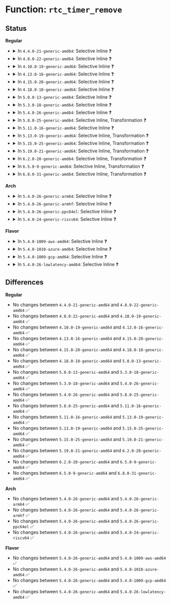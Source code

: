 # Function: <code>rtc_timer_remove</code>

## Status
<b>Regular</b>
<ul>
<li>
<details>
<summary>In <code>4.4.0-21-generic-amd64</code>: Selective Inline ❓</summary>

```c
void rtc_timer_remove(struct rtc_device * rtc, struct rtc_timer * timer)
```

```json
{
  "name": "rtc_timer_remove",
  "collision_type": "Unique Static",
  "inline_type": "Selective",
  "funcs": [
    {
      "addr": 18446744071585612928,
      "name": "rtc_timer_remove",
      "external": false,
      "loc": "drivers/rtc/interface.c:805",
      "file": "drivers/rtc/interface.c",
      "inline": "not declared, inlined",
      "caller_inline": [],
      "caller_func": [
        "drivers/rtc/interface.c:rtc_alarm_irq_enable",
        "drivers/rtc/interface.c:rtc_update_irq_enable",
        "drivers/rtc/interface.c:rtc_timer_start",
        "drivers/rtc/interface.c:rtc_timer_cancel"
      ]
    }
  ],
  "symbols": [
    {
      "addr": 18446744071585612928,
      "name": "rtc_timer_remove",
      "section": ".text",
      "bind": "STB_LOCAL",
      "size": 292
    }
  ]
}
```
</details>
</li>
<li>
<details>
<summary>In <code>4.8.0-22-generic-amd64</code>: Selective Inline ❓</summary>

```c
void rtc_timer_remove(struct rtc_device * rtc, struct rtc_timer * timer)
```

```json
{
  "name": "rtc_timer_remove",
  "collision_type": "Unique Static",
  "inline_type": "Selective",
  "funcs": [
    {
      "addr": 18446744071586008112,
      "name": "rtc_timer_remove",
      "external": false,
      "loc": "drivers/rtc/interface.c:813",
      "file": "drivers/rtc/interface.c",
      "inline": "not declared, inlined",
      "caller_inline": [],
      "caller_func": [
        "drivers/rtc/interface.c:rtc_timer_cancel",
        "drivers/rtc/interface.c:rtc_timer_start",
        "drivers/rtc/interface.c:rtc_update_irq_enable",
        "drivers/rtc/interface.c:rtc_alarm_irq_enable"
      ]
    }
  ],
  "symbols": [
    {
      "addr": 18446744071586008112,
      "name": "rtc_timer_remove",
      "section": ".text",
      "bind": "STB_LOCAL",
      "size": 292
    }
  ]
}
```
</details>
</li>
<li>
<details>
<summary>In <code>4.10.0-19-generic-amd64</code>: Selective Inline ❓</summary>

```c
void rtc_timer_remove(struct rtc_device * rtc, struct rtc_timer * timer)
```

```json
{
  "name": "rtc_timer_remove",
  "collision_type": "Unique Static",
  "inline_type": "Selective",
  "funcs": [
    {
      "addr": 18446744071586203920,
      "name": "rtc_timer_remove",
      "external": false,
      "loc": "drivers/rtc/interface.c:813",
      "file": "drivers/rtc/interface.c",
      "inline": "not declared, inlined",
      "caller_inline": [],
      "caller_func": [
        "drivers/rtc/interface.c:rtc_timer_cancel",
        "drivers/rtc/interface.c:rtc_timer_start",
        "drivers/rtc/interface.c:rtc_update_irq_enable",
        "drivers/rtc/interface.c:rtc_alarm_irq_enable"
      ]
    }
  ],
  "symbols": [
    {
      "addr": 18446744071586203920,
      "name": "rtc_timer_remove",
      "section": ".text",
      "bind": "STB_LOCAL",
      "size": 292
    }
  ]
}
```
</details>
</li>
<li>
<details>
<summary>In <code>4.13.0-16-generic-amd64</code>: Selective Inline ❓</summary>

```c
void rtc_timer_remove(struct rtc_device * rtc, struct rtc_timer * timer)
```

```json
{
  "name": "rtc_timer_remove",
  "collision_type": "Unique Static",
  "inline_type": "Selective",
  "funcs": [
    {
      "addr": 18446744071586292656,
      "name": "rtc_timer_remove",
      "external": false,
      "loc": "drivers/rtc/interface.c:820",
      "file": "drivers/rtc/interface.c",
      "inline": "not declared, inlined",
      "caller_inline": [],
      "caller_func": [
        "drivers/rtc/interface.c:rtc_timer_cancel",
        "drivers/rtc/interface.c:rtc_timer_start",
        "drivers/rtc/interface.c:rtc_update_irq_enable",
        "drivers/rtc/interface.c:rtc_alarm_irq_enable"
      ]
    }
  ],
  "symbols": [
    {
      "addr": 18446744071586292656,
      "name": "rtc_timer_remove",
      "section": ".text",
      "bind": "STB_LOCAL",
      "size": 310
    }
  ]
}
```
</details>
</li>
<li>
<details>
<summary>In <code>4.15.0-20-generic-amd64</code>: Selective Inline ❓</summary>

```c
void rtc_timer_remove(struct rtc_device * rtc, struct rtc_timer * timer)
```

```json
{
  "name": "rtc_timer_remove",
  "collision_type": "Unique Static",
  "inline_type": "Selective",
  "funcs": [
    {
      "addr": 18446744071586756176,
      "name": "rtc_timer_remove",
      "external": false,
      "loc": "drivers/rtc/interface.c:820",
      "file": "drivers/rtc/interface.c",
      "inline": "not declared, inlined",
      "caller_inline": [],
      "caller_func": [
        "drivers/rtc/interface.c:rtc_timer_cancel",
        "drivers/rtc/interface.c:rtc_timer_start",
        "drivers/rtc/interface.c:rtc_update_irq_enable",
        "drivers/rtc/interface.c:rtc_alarm_irq_enable"
      ]
    }
  ],
  "symbols": [
    {
      "addr": 18446744071586756176,
      "name": "rtc_timer_remove",
      "section": ".text",
      "bind": "STB_LOCAL",
      "size": 313
    }
  ]
}
```
</details>
</li>
<li>
<details>
<summary>In <code>4.18.0-10-generic-amd64</code>: Selective Inline ❓</summary>

```c
void rtc_timer_remove(struct rtc_device * rtc, struct rtc_timer * timer)
```

```json
{
  "name": "rtc_timer_remove",
  "collision_type": "Unique Static",
  "inline_type": "Selective",
  "funcs": [
    {
      "addr": 18446744071587026096,
      "name": "rtc_timer_remove",
      "external": false,
      "loc": "drivers/rtc/interface.c:925",
      "file": "drivers/rtc/interface.c",
      "inline": "not declared, inlined",
      "caller_inline": [],
      "caller_func": [
        "drivers/rtc/interface.c:rtc_timer_cancel",
        "drivers/rtc/interface.c:rtc_timer_start",
        "drivers/rtc/interface.c:rtc_update_irq_enable",
        "drivers/rtc/interface.c:rtc_alarm_irq_enable"
      ]
    }
  ],
  "symbols": [
    {
      "addr": 18446744071587026096,
      "name": "rtc_timer_remove",
      "section": ".text",
      "bind": "STB_LOCAL",
      "size": 359
    }
  ]
}
```
</details>
</li>
<li>
<details>
<summary>In <code>5.0.0-13-generic-amd64</code>: Selective Inline ❓</summary>

```c
void rtc_timer_remove(struct rtc_device * rtc, struct rtc_timer * timer)
```

```json
{
  "name": "rtc_timer_remove",
  "collision_type": "Unique Static",
  "inline_type": "Selective",
  "funcs": [
    {
      "addr": 18446744071587186992,
      "name": "rtc_timer_remove",
      "external": false,
      "loc": "drivers/rtc/interface.c:851",
      "file": "drivers/rtc/interface.c",
      "inline": "not declared, inlined",
      "caller_inline": [],
      "caller_func": [
        "drivers/rtc/interface.c:rtc_timer_cancel",
        "drivers/rtc/interface.c:rtc_timer_start",
        "drivers/rtc/interface.c:rtc_update_irq_enable",
        "drivers/rtc/interface.c:rtc_alarm_irq_enable"
      ]
    }
  ],
  "symbols": [
    {
      "addr": 18446744071587186992,
      "name": "rtc_timer_remove",
      "section": ".text",
      "bind": "STB_LOCAL",
      "size": 348
    }
  ]
}
```
</details>
</li>
<li>
<details>
<summary>In <code>5.3.0-18-generic-amd64</code>: Selective Inline ❓</summary>

```c
void rtc_timer_remove(struct rtc_device * rtc, struct rtc_timer * timer)
```

```json
{
  "name": "rtc_timer_remove",
  "collision_type": "Unique Static",
  "inline_type": "Selective",
  "funcs": [
    {
      "addr": 18446744071587453280,
      "name": "rtc_timer_remove",
      "external": false,
      "loc": "drivers/rtc/interface.c:843",
      "file": "drivers/rtc/interface.c",
      "inline": "not declared, inlined",
      "caller_inline": [],
      "caller_func": [
        "drivers/rtc/interface.c:rtc_timer_cancel",
        "drivers/rtc/interface.c:rtc_timer_start",
        "drivers/rtc/interface.c:rtc_update_irq_enable",
        "drivers/rtc/interface.c:rtc_alarm_irq_enable"
      ]
    }
  ],
  "symbols": [
    {
      "addr": 18446744071587453280,
      "name": "rtc_timer_remove",
      "section": ".text",
      "bind": "STB_LOCAL",
      "size": 351
    }
  ]
}
```
</details>
</li>
<li>
<details>
<summary>In <code>5.4.0-26-generic-amd64</code>: Selective Inline ❓</summary>

```c
void rtc_timer_remove(struct rtc_device * rtc, struct rtc_timer * timer)
```

```json
{
  "name": "rtc_timer_remove",
  "collision_type": "Unique Static",
  "inline_type": "Selective",
  "funcs": [
    {
      "addr": 18446744071587655984,
      "name": "rtc_timer_remove",
      "external": false,
      "loc": "drivers/rtc/interface.c:851",
      "file": "drivers/rtc/interface.c",
      "inline": "not declared, inlined",
      "caller_inline": [],
      "caller_func": [
        "drivers/rtc/interface.c:rtc_timer_cancel",
        "drivers/rtc/interface.c:rtc_timer_start",
        "drivers/rtc/interface.c:rtc_update_irq_enable",
        "drivers/rtc/interface.c:rtc_alarm_irq_enable"
      ]
    }
  ],
  "symbols": [
    {
      "addr": 18446744071587655984,
      "name": "rtc_timer_remove",
      "section": ".text",
      "bind": "STB_LOCAL",
      "size": 351
    }
  ]
}
```
</details>
</li>
<li>
<details>
<summary>In <code>5.8.0-25-generic-amd64</code>: Selective Inline, Transformation ❓</summary>

```c
void rtc_timer_remove(struct rtc_device * rtc, struct rtc_timer * timer)
```

```json
{
  "name": "rtc_timer_remove",
  "collision_type": "Unique Static",
  "inline_type": "Selective",
  "funcs": [
    {
      "addr": 18446744071588527569,
      "name": "rtc_timer_remove",
      "external": false,
      "loc": "drivers/rtc/interface.c:865",
      "file": "drivers/rtc/interface.c",
      "inline": "not declared, inlined",
      "caller_inline": [
        "drivers/rtc/interface.c:rtc_timer_cancel",
        "drivers/rtc/interface.c:rtc_timer_start"
      ],
      "caller_func": [
        "drivers/rtc/interface.c:rtc_timer_cancel",
        "drivers/rtc/interface.c:rtc_timer_start",
        "drivers/rtc/interface.c:rtc_alarm_irq_enable",
        "drivers/rtc/interface.c:rtc_set_alarm"
      ]
    }
  ],
  "symbols": [
    {
      "addr": 18446744071588520944,
      "name": "rtc_timer_remove.part.0",
      "section": ".text",
      "bind": "STB_LOCAL",
      "size": 209
    },
    {
      "addr": 18446744071588521168,
      "name": "rtc_timer_remove",
      "section": ".text",
      "bind": "STB_LOCAL",
      "size": 155
    }
  ]
}
```
</details>
</li>
<li>
<details>
<summary>In <code>5.11.0-16-generic-amd64</code>: Selective Inline ❓</summary>

```c
void rtc_timer_remove(struct rtc_device * rtc, struct rtc_timer * timer)
```

```json
{
  "name": "rtc_timer_remove",
  "collision_type": "Unique Static",
  "inline_type": "Selective",
  "funcs": [
    {
      "addr": 18446744071588546592,
      "name": "rtc_timer_remove",
      "external": false,
      "loc": "drivers/rtc/interface.c:865",
      "file": "drivers/rtc/interface.c",
      "inline": "not declared, inlined",
      "caller_inline": [],
      "caller_func": [
        "drivers/rtc/interface.c:rtc_timer_cancel",
        "drivers/rtc/interface.c:rtc_timer_start",
        "drivers/rtc/interface.c:rtc_alarm_irq_enable",
        "drivers/rtc/interface.c:rtc_set_alarm"
      ]
    }
  ],
  "symbols": [
    {
      "addr": 18446744071588546592,
      "name": "rtc_timer_remove",
      "section": ".text",
      "bind": "STB_LOCAL",
      "size": 330
    }
  ]
}
```
</details>
</li>
<li>
<details>
<summary>In <code>5.13.0-19-generic-amd64</code>: Selective Inline, Transformation ❓</summary>

```c
void rtc_timer_remove(struct rtc_device * rtc, struct rtc_timer * timer)
```

```json
{
  "name": "rtc_timer_remove",
  "collision_type": "Unique Static",
  "inline_type": "Selective",
  "funcs": [
    {
      "addr": 18446744071588435997,
      "name": "rtc_timer_remove",
      "external": false,
      "loc": "drivers/rtc/interface.c:851",
      "file": "drivers/rtc/interface.c",
      "inline": "not declared, inlined",
      "caller_inline": [
        "drivers/rtc/interface.c:rtc_timer_cancel",
        "drivers/rtc/interface.c:rtc_timer_start"
      ],
      "caller_func": [
        "drivers/rtc/interface.c:rtc_timer_cancel",
        "drivers/rtc/interface.c:rtc_timer_start",
        "drivers/rtc/interface.c:rtc_update_irq_enable",
        "drivers/rtc/interface.c:rtc_alarm_irq_enable",
        "drivers/rtc/interface.c:rtc_set_alarm"
      ]
    }
  ],
  "symbols": [
    {
      "addr": 18446744071588429216,
      "name": "rtc_timer_remove.part.0",
      "section": ".text",
      "bind": "STB_LOCAL",
      "size": 201
    },
    {
      "addr": 18446744071588430544,
      "name": "rtc_timer_remove",
      "section": ".text",
      "bind": "STB_LOCAL",
      "size": 130
    }
  ]
}
```
</details>
</li>
<li>
<details>
<summary>In <code>5.15.0-25-generic-amd64</code>: Selective Inline, Transformation ❓</summary>

```c
void rtc_timer_remove(struct rtc_device * rtc, struct rtc_timer * timer)
```

```json
{
  "name": "rtc_timer_remove",
  "collision_type": "Unique Static",
  "inline_type": "Selective",
  "funcs": [
    {
      "addr": 18446744071589103501,
      "name": "rtc_timer_remove",
      "external": false,
      "loc": "drivers/rtc/interface.c:851",
      "file": "drivers/rtc/interface.c",
      "inline": "not declared, inlined",
      "caller_inline": [
        "drivers/rtc/interface.c:rtc_timer_cancel",
        "drivers/rtc/interface.c:rtc_timer_start"
      ],
      "caller_func": [
        "drivers/rtc/interface.c:rtc_timer_cancel",
        "drivers/rtc/interface.c:rtc_timer_start",
        "drivers/rtc/interface.c:rtc_update_irq_enable",
        "drivers/rtc/interface.c:rtc_alarm_irq_enable",
        "drivers/rtc/interface.c:rtc_set_alarm"
      ]
    }
  ],
  "symbols": [
    {
      "addr": 18446744071589096912,
      "name": "rtc_timer_remove.part.0",
      "section": ".text",
      "bind": "STB_LOCAL",
      "size": 201
    },
    {
      "addr": 18446744071589098240,
      "name": "rtc_timer_remove",
      "section": ".text",
      "bind": "STB_LOCAL",
      "size": 127
    }
  ]
}
```
</details>
</li>
<li>
<details>
<summary>In <code>5.19.0-21-generic-amd64</code>: Selective Inline, Transformation ❓</summary>

```c
void rtc_timer_remove(struct rtc_device * rtc, struct rtc_timer * timer)
```

```json
{
  "name": "rtc_timer_remove",
  "collision_type": "Unique Static",
  "inline_type": "Selective",
  "funcs": [
    {
      "addr": 18446744071590549207,
      "name": "rtc_timer_remove",
      "external": false,
      "loc": "drivers/rtc/interface.c:865",
      "file": "drivers/rtc/interface.c",
      "inline": "not declared, inlined",
      "caller_inline": [
        "drivers/rtc/interface.c:rtc_timer_cancel",
        "drivers/rtc/interface.c:rtc_timer_start"
      ],
      "caller_func": [
        "drivers/rtc/interface.c:rtc_timer_cancel",
        "drivers/rtc/interface.c:rtc_timer_start",
        "drivers/rtc/interface.c:rtc_update_irq_enable",
        "drivers/rtc/interface.c:rtc_alarm_irq_enable"
      ]
    }
  ],
  "symbols": [
    {
      "addr": 18446744071590543184,
      "name": "rtc_timer_remove.part.0",
      "section": ".text",
      "bind": "STB_LOCAL",
      "size": 257
    },
    {
      "addr": 18446744071590543456,
      "name": "rtc_timer_remove",
      "section": ".text",
      "bind": "STB_LOCAL",
      "size": 158
    }
  ]
}
```
</details>
</li>
<li>
<details>
<summary>In <code>6.2.0-20-generic-amd64</code>: Selective Inline, Transformation ❓</summary>

```c
void rtc_timer_remove(struct rtc_device * rtc, struct rtc_timer * timer)
```

```json
{
  "name": "rtc_timer_remove",
  "collision_type": "Unique Static",
  "inline_type": "Selective",
  "funcs": [
    {
      "addr": 18446744071592202919,
      "name": "rtc_timer_remove",
      "external": false,
      "loc": "drivers/rtc/interface.c:865",
      "file": "drivers/rtc/interface.c",
      "inline": "not declared, inlined",
      "caller_inline": [
        "drivers/rtc/interface.c:rtc_timer_cancel",
        "drivers/rtc/interface.c:rtc_timer_start"
      ],
      "caller_func": [
        "drivers/rtc/interface.c:rtc_timer_cancel",
        "drivers/rtc/interface.c:rtc_timer_start",
        "drivers/rtc/interface.c:rtc_update_irq_enable",
        "drivers/rtc/interface.c:rtc_alarm_irq_enable",
        "drivers/rtc/interface.c:rtc_set_alarm"
      ]
    }
  ],
  "symbols": [
    {
      "addr": 18446744071592196144,
      "name": "rtc_timer_remove.part.0",
      "section": ".text",
      "bind": "STB_LOCAL",
      "size": 257
    },
    {
      "addr": 18446744071592196816,
      "name": "rtc_timer_remove",
      "section": ".text",
      "bind": "STB_LOCAL",
      "size": 158
    }
  ]
}
```
</details>
</li>
<li>
<details>
<summary>In <code>6.5.0-9-generic-amd64</code>: Selective Inline, Transformation ❓</summary>

```c
void rtc_timer_remove(struct rtc_device * rtc, struct rtc_timer * timer)
```

```json
{
  "name": "rtc_timer_remove",
  "collision_type": "Unique Static",
  "inline_type": "Selective",
  "funcs": [
    {
      "addr": 18446744071592627127,
      "name": "rtc_timer_remove",
      "external": false,
      "loc": "drivers/rtc/interface.c:865",
      "file": "drivers/rtc/interface.c",
      "inline": "not declared, inlined",
      "caller_inline": [
        "drivers/rtc/interface.c:rtc_timer_cancel",
        "drivers/rtc/interface.c:rtc_timer_start",
        "drivers/rtc/interface.c:rtc_update_irq_enable"
      ],
      "caller_func": [
        "drivers/rtc/interface.c:rtc_timer_cancel",
        "drivers/rtc/interface.c:rtc_timer_start",
        "drivers/rtc/interface.c:rtc_update_irq_enable",
        "drivers/rtc/interface.c:rtc_alarm_irq_enable",
        "drivers/rtc/interface.c:rtc_set_alarm"
      ]
    }
  ],
  "symbols": [
    {
      "addr": 18446744071592619952,
      "name": "rtc_timer_remove.part.0",
      "section": ".text",
      "bind": "STB_LOCAL",
      "size": 257
    },
    {
      "addr": 18446744071592620928,
      "name": "rtc_timer_remove",
      "section": ".text",
      "bind": "STB_LOCAL",
      "size": 158
    }
  ]
}
```
</details>
</li>
<li>
<details>
<summary>In <code>6.8.0-31-generic-amd64</code>: Selective Inline, Transformation ❓</summary>

```c
void rtc_timer_remove(struct rtc_device * rtc, struct rtc_timer * timer)
```

```json
{
  "name": "rtc_timer_remove",
  "collision_type": "Unique Static",
  "inline_type": "Selective",
  "funcs": [
    {
      "addr": 18446744071593371927,
      "name": "rtc_timer_remove",
      "external": false,
      "loc": "drivers/rtc/interface.c:865",
      "file": "drivers/rtc/interface.c",
      "inline": "not declared, inlined",
      "caller_inline": [
        "drivers/rtc/interface.c:rtc_timer_cancel",
        "drivers/rtc/interface.c:rtc_timer_start",
        "drivers/rtc/interface.c:rtc_update_irq_enable"
      ],
      "caller_func": [
        "drivers/rtc/interface.c:rtc_timer_cancel",
        "drivers/rtc/interface.c:rtc_timer_start",
        "drivers/rtc/interface.c:rtc_update_irq_enable",
        "drivers/rtc/interface.c:rtc_alarm_irq_enable",
        "drivers/rtc/interface.c:rtc_set_alarm"
      ]
    }
  ],
  "symbols": [
    {
      "addr": 18446744071593364752,
      "name": "rtc_timer_remove.part.0",
      "section": ".text",
      "bind": "STB_LOCAL",
      "size": 257
    },
    {
      "addr": 18446744071593365728,
      "name": "rtc_timer_remove",
      "section": ".text",
      "bind": "STB_LOCAL",
      "size": 158
    }
  ]
}
```
</details>
</li>
</ul>
<b>Arch</b>
<ul>
<li>
<details>
<summary>In <code>5.4.0-26-generic-arm64</code>: Selective Inline ❓</summary>

```c
void rtc_timer_remove(struct rtc_device * rtc, struct rtc_timer * timer)
```

```json
{
  "name": "rtc_timer_remove",
  "collision_type": "Unique Static",
  "inline_type": "Selective",
  "funcs": [
    {
      "addr": 18446603336500807040,
      "name": "rtc_timer_remove",
      "external": false,
      "loc": "drivers/rtc/interface.c:851",
      "file": "drivers/rtc/interface.c",
      "inline": "not declared, inlined",
      "caller_inline": [],
      "caller_func": [
        "drivers/rtc/interface.c:rtc_timer_cancel",
        "drivers/rtc/interface.c:rtc_timer_start",
        "drivers/rtc/interface.c:rtc_update_irq_enable",
        "drivers/rtc/interface.c:rtc_alarm_irq_enable"
      ]
    }
  ],
  "symbols": [
    {
      "addr": 18446603336500807040,
      "name": "rtc_timer_remove",
      "section": ".text",
      "bind": "STB_LOCAL",
      "size": 360
    }
  ]
}
```
</details>
</li>
<li>
<details>
<summary>In <code>5.4.0-26-generic-armhf</code>: Selective Inline ❓</summary>

```c
void rtc_timer_remove(struct rtc_device * rtc, struct rtc_timer * timer)
```

```json
{
  "name": "rtc_timer_remove",
  "collision_type": "Unique Static",
  "inline_type": "Selective",
  "funcs": [
    {
      "addr": 3233313644,
      "name": "rtc_timer_remove",
      "external": false,
      "loc": "drivers/rtc/interface.c:851",
      "file": "drivers/rtc/interface.c",
      "inline": "not declared, inlined",
      "caller_inline": [],
      "caller_func": [
        "drivers/rtc/interface.c:rtc_timer_cancel",
        "drivers/rtc/interface.c:rtc_timer_start",
        "drivers/rtc/interface.c:rtc_update_irq_enable",
        "drivers/rtc/interface.c:rtc_alarm_irq_enable"
      ]
    }
  ],
  "symbols": [
    {
      "addr": 3233313644,
      "name": "rtc_timer_remove",
      "section": ".text",
      "bind": "STB_LOCAL",
      "size": 372
    }
  ]
}
```
</details>
</li>
<li>
<details>
<summary>In <code>5.4.0-26-generic-ppc64el</code>: Selective Inline ❓</summary>

```c
void rtc_timer_remove(struct rtc_device * rtc, struct rtc_timer * timer)
```

```json
{
  "name": "rtc_timer_remove",
  "collision_type": "Unique Static",
  "inline_type": "Selective",
  "funcs": [
    {
      "addr": 13835058055294265744,
      "name": "rtc_timer_remove",
      "external": false,
      "loc": "drivers/rtc/interface.c:851",
      "file": "drivers/rtc/interface.c",
      "inline": "not declared, inlined",
      "caller_inline": [],
      "caller_func": [
        "drivers/rtc/interface.c:rtc_timer_cancel",
        "drivers/rtc/interface.c:rtc_timer_start",
        "drivers/rtc/interface.c:rtc_update_irq_enable",
        "drivers/rtc/interface.c:rtc_alarm_irq_enable"
      ]
    }
  ],
  "symbols": [
    {
      "addr": 13835058055294265744,
      "name": "rtc_timer_remove",
      "section": ".text",
      "bind": "STB_LOCAL",
      "size": 456
    }
  ]
}
```
</details>
</li>
<li>
<details>
<summary>In <code>5.4.0-24-generic-riscv64</code>: Selective Inline ❓</summary>

```c
void rtc_timer_remove(struct rtc_device * rtc, struct rtc_timer * timer)
```

```json
{
  "name": "rtc_timer_remove",
  "collision_type": "Unique Static",
  "inline_type": "Selective",
  "funcs": [
    {
      "addr": 18446743936277626926,
      "name": "rtc_timer_remove",
      "external": false,
      "loc": "drivers/rtc/interface.c:851",
      "file": "drivers/rtc/interface.c",
      "inline": "not declared, inlined",
      "caller_inline": [],
      "caller_func": [
        "drivers/rtc/interface.c:rtc_timer_cancel",
        "drivers/rtc/interface.c:rtc_timer_start",
        "drivers/rtc/interface.c:rtc_update_irq_enable",
        "drivers/rtc/interface.c:rtc_alarm_irq_enable"
      ]
    }
  ],
  "symbols": [
    {
      "addr": 18446743936277626926,
      "name": "rtc_timer_remove",
      "section": ".text",
      "bind": "STB_LOCAL",
      "size": 314
    }
  ]
}
```
</details>
</li>
</ul>
<b>Flavor</b>
<ul>
<li>
<details>
<summary>In <code>5.4.0-1009-aws-amd64</code>: Selective Inline ❓</summary>

```c
void rtc_timer_remove(struct rtc_device * rtc, struct rtc_timer * timer)
```

```json
{
  "name": "rtc_timer_remove",
  "collision_type": "Unique Static",
  "inline_type": "Selective",
  "funcs": [
    {
      "addr": 18446744071587339744,
      "name": "rtc_timer_remove",
      "external": false,
      "loc": "drivers/rtc/interface.c:851",
      "file": "drivers/rtc/interface.c",
      "inline": "not declared, inlined",
      "caller_inline": [],
      "caller_func": [
        "drivers/rtc/interface.c:rtc_timer_cancel",
        "drivers/rtc/interface.c:rtc_timer_start",
        "drivers/rtc/interface.c:rtc_update_irq_enable",
        "drivers/rtc/interface.c:rtc_alarm_irq_enable"
      ]
    }
  ],
  "symbols": [
    {
      "addr": 18446744071587339744,
      "name": "rtc_timer_remove",
      "section": ".text",
      "bind": "STB_LOCAL",
      "size": 351
    }
  ]
}
```
</details>
</li>
<li>
<details>
<summary>In <code>5.4.0-1010-azure-amd64</code>: Selective Inline ❓</summary>

```c
void rtc_timer_remove(struct rtc_device * rtc, struct rtc_timer * timer)
```

```json
{
  "name": "rtc_timer_remove",
  "collision_type": "Unique Static",
  "inline_type": "Selective",
  "funcs": [
    {
      "addr": 18446744071587108048,
      "name": "rtc_timer_remove",
      "external": false,
      "loc": "drivers/rtc/interface.c:851",
      "file": "drivers/rtc/interface.c",
      "inline": "not declared, inlined",
      "caller_inline": [],
      "caller_func": [
        "drivers/rtc/interface.c:rtc_timer_cancel",
        "drivers/rtc/interface.c:rtc_timer_start",
        "drivers/rtc/interface.c:rtc_update_irq_enable",
        "drivers/rtc/interface.c:rtc_alarm_irq_enable"
      ]
    }
  ],
  "symbols": [
    {
      "addr": 18446744071587108048,
      "name": "rtc_timer_remove",
      "section": ".text",
      "bind": "STB_LOCAL",
      "size": 351
    }
  ]
}
```
</details>
</li>
<li>
<details>
<summary>In <code>5.4.0-1009-gcp-amd64</code>: Selective Inline ❓</summary>

```c
void rtc_timer_remove(struct rtc_device * rtc, struct rtc_timer * timer)
```

```json
{
  "name": "rtc_timer_remove",
  "collision_type": "Unique Static",
  "inline_type": "Selective",
  "funcs": [
    {
      "addr": 18446744071587607232,
      "name": "rtc_timer_remove",
      "external": false,
      "loc": "drivers/rtc/interface.c:851",
      "file": "drivers/rtc/interface.c",
      "inline": "not declared, inlined",
      "caller_inline": [],
      "caller_func": [
        "drivers/rtc/interface.c:rtc_timer_cancel",
        "drivers/rtc/interface.c:rtc_timer_start",
        "drivers/rtc/interface.c:rtc_update_irq_enable",
        "drivers/rtc/interface.c:rtc_alarm_irq_enable"
      ]
    }
  ],
  "symbols": [
    {
      "addr": 18446744071587607232,
      "name": "rtc_timer_remove",
      "section": ".text",
      "bind": "STB_LOCAL",
      "size": 351
    }
  ]
}
```
</details>
</li>
<li>
<details>
<summary>In <code>5.4.0-26-lowlatency-amd64</code>: Selective Inline ❓</summary>

```c
void rtc_timer_remove(struct rtc_device * rtc, struct rtc_timer * timer)
```

```json
{
  "name": "rtc_timer_remove",
  "collision_type": "Unique Static",
  "inline_type": "Selective",
  "funcs": [
    {
      "addr": 18446744071587718224,
      "name": "rtc_timer_remove",
      "external": false,
      "loc": "drivers/rtc/interface.c:851",
      "file": "drivers/rtc/interface.c",
      "inline": "not declared, inlined",
      "caller_inline": [],
      "caller_func": [
        "drivers/rtc/interface.c:rtc_timer_cancel",
        "drivers/rtc/interface.c:rtc_timer_start",
        "drivers/rtc/interface.c:rtc_update_irq_enable",
        "drivers/rtc/interface.c:rtc_alarm_irq_enable"
      ]
    }
  ],
  "symbols": [
    {
      "addr": 18446744071587718224,
      "name": "rtc_timer_remove",
      "section": ".text",
      "bind": "STB_LOCAL",
      "size": 362
    }
  ]
}
```
</details>
</li>
</ul>

## Differences
<b>Regular</b>
<ul>
<li>
No changes between <code>4.4.0-21-generic-amd64</code> and <code>4.8.0-22-generic-amd64</code> ✅
</li>
<li>
No changes between <code>4.8.0-22-generic-amd64</code> and <code>4.10.0-19-generic-amd64</code> ✅
</li>
<li>
No changes between <code>4.10.0-19-generic-amd64</code> and <code>4.13.0-16-generic-amd64</code> ✅
</li>
<li>
No changes between <code>4.13.0-16-generic-amd64</code> and <code>4.15.0-20-generic-amd64</code> ✅
</li>
<li>
No changes between <code>4.15.0-20-generic-amd64</code> and <code>4.18.0-10-generic-amd64</code> ✅
</li>
<li>
No changes between <code>4.18.0-10-generic-amd64</code> and <code>5.0.0-13-generic-amd64</code> ✅
</li>
<li>
No changes between <code>5.0.0-13-generic-amd64</code> and <code>5.3.0-18-generic-amd64</code> ✅
</li>
<li>
No changes between <code>5.3.0-18-generic-amd64</code> and <code>5.4.0-26-generic-amd64</code> ✅
</li>
<li>
No changes between <code>5.4.0-26-generic-amd64</code> and <code>5.8.0-25-generic-amd64</code> ✅
</li>
<li>
No changes between <code>5.8.0-25-generic-amd64</code> and <code>5.11.0-16-generic-amd64</code> ✅
</li>
<li>
No changes between <code>5.11.0-16-generic-amd64</code> and <code>5.13.0-19-generic-amd64</code> ✅
</li>
<li>
No changes between <code>5.13.0-19-generic-amd64</code> and <code>5.15.0-25-generic-amd64</code> ✅
</li>
<li>
No changes between <code>5.15.0-25-generic-amd64</code> and <code>5.19.0-21-generic-amd64</code> ✅
</li>
<li>
No changes between <code>5.19.0-21-generic-amd64</code> and <code>6.2.0-20-generic-amd64</code> ✅
</li>
<li>
No changes between <code>6.2.0-20-generic-amd64</code> and <code>6.5.0-9-generic-amd64</code> ✅
</li>
<li>
No changes between <code>6.5.0-9-generic-amd64</code> and <code>6.8.0-31-generic-amd64</code> ✅
</li>
</ul>
<b>Arch</b>
<ul>
<li>
No changes between <code>5.4.0-26-generic-amd64</code> and <code>5.4.0-26-generic-arm64</code> ✅
</li>
<li>
No changes between <code>5.4.0-26-generic-amd64</code> and <code>5.4.0-26-generic-armhf</code> ✅
</li>
<li>
No changes between <code>5.4.0-26-generic-amd64</code> and <code>5.4.0-26-generic-ppc64el</code> ✅
</li>
<li>
No changes between <code>5.4.0-26-generic-amd64</code> and <code>5.4.0-24-generic-riscv64</code> ✅
</li>
</ul>
<b>Flavor</b>
<ul>
<li>
No changes between <code>5.4.0-26-generic-amd64</code> and <code>5.4.0-1009-aws-amd64</code> ✅
</li>
<li>
No changes between <code>5.4.0-26-generic-amd64</code> and <code>5.4.0-1010-azure-amd64</code> ✅
</li>
<li>
No changes between <code>5.4.0-26-generic-amd64</code> and <code>5.4.0-1009-gcp-amd64</code> ✅
</li>
<li>
No changes between <code>5.4.0-26-generic-amd64</code> and <code>5.4.0-26-lowlatency-amd64</code> ✅
</li>
</ul>

